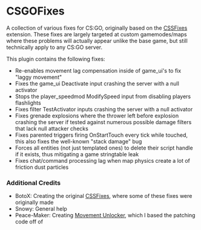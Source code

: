 # CSGOFixes
A collection of various fixes for CS:GO, originally based on the [CSSFixes](https://git.botox.bz/CSSZombieEscape/sm-ext-CSSFixes) extension. These fixes are largely targeted at custom gamemodes/maps where these problems will actually appear unlike the base game, but still technically apply to any CS:GO server.

This plugin contains the following fixes:

- Re-enables movement lag compensation inside of game_ui's to fix "laggy movement"
- Fixes the game_ui Deactivate input crashing the server with a null activator
- Stops the player_speedmod ModifySpeed input from disabling players flashlights
- Fixes filter TestActivator inputs crashing the server with a null activator
- Fixes grenade explosions where the thrower left before explosion crashing the server if tested against numerous possible damage filters that lack null attacker checks
- Fixes parented triggers firing OnStartTouch every tick while touched, this also fixes the well-known "stack damage" bug
- Forces all entities (not just templated ones) to delete their script handle if it exists, thus mitigating a game stringtable leak
- Fixes chat/command processing lag when map physics create a lot of friction dust particles

### Additional Credits
- BotoX: Creating the original [CSSFixes](https://git.botox.bz/CSSZombieEscape/sm-ext-CSSFixes), where some of these fixes were originally made
- Snowy: General help
- Peace-Maker: Creating [Movement Unlocker](https://forums.alliedmods.net/showthread.php?t=255298), which I based the patching code off of